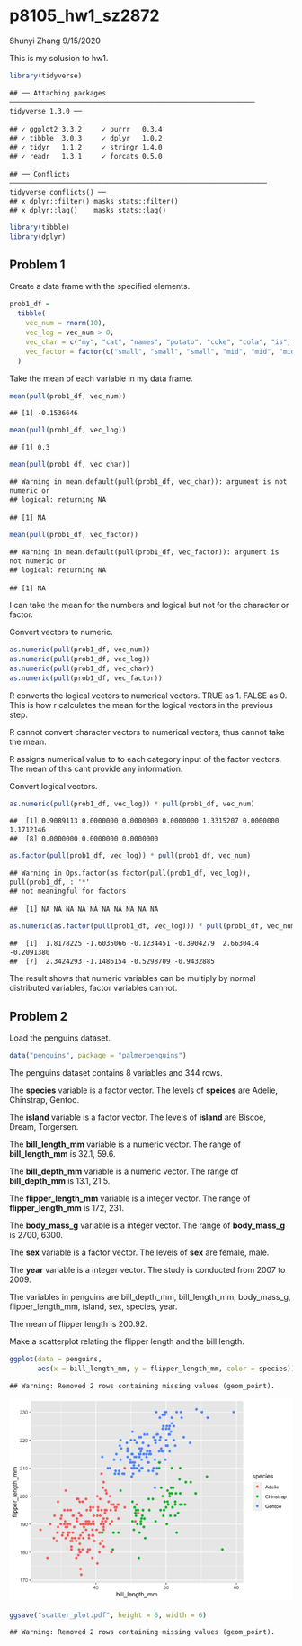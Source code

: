 p8105\_hw1\_sz2872
================
Shunyi Zhang
9/15/2020

This is my solusion to hw1.

``` r
library(tidyverse)
```

    ## ── Attaching packages ───────────────────────────────────────────────────────────── tidyverse 1.3.0 ──

    ## ✓ ggplot2 3.3.2     ✓ purrr   0.3.4
    ## ✓ tibble  3.0.3     ✓ dplyr   1.0.2
    ## ✓ tidyr   1.1.2     ✓ stringr 1.4.0
    ## ✓ readr   1.3.1     ✓ forcats 0.5.0

    ## ── Conflicts ──────────────────────────────────────────────────────────────── tidyverse_conflicts() ──
    ## x dplyr::filter() masks stats::filter()
    ## x dplyr::lag()    masks stats::lag()

``` r
library(tibble)
library(dplyr)
```

## Problem 1

Create a data frame with the specified elements.

``` r
prob1_df = 
  tibble(
    vec_num = rnorm(10),
    vec_log = vec_num > 0,
    vec_char = c("my", "cat", "names", "potato", "coke", "cola", "is", "a", "black", "kitty"),
    vec_factor = factor(c("small", "small", "small", "mid", "mid", "mid", "mid", "large", "large", "large"))
  )
```

Take the mean of each variable in my data frame.

``` r
mean(pull(prob1_df, vec_num))
```

    ## [1] -0.1536646

``` r
mean(pull(prob1_df, vec_log))
```

    ## [1] 0.3

``` r
mean(pull(prob1_df, vec_char))
```

    ## Warning in mean.default(pull(prob1_df, vec_char)): argument is not numeric or
    ## logical: returning NA

    ## [1] NA

``` r
mean(pull(prob1_df, vec_factor))
```

    ## Warning in mean.default(pull(prob1_df, vec_factor)): argument is not numeric or
    ## logical: returning NA

    ## [1] NA

I can take the mean for the numbers and logical but not for the
character or factor.

Convert vectors to numeric.

``` r
as.numeric(pull(prob1_df, vec_num))
as.numeric(pull(prob1_df, vec_log))
as.numeric(pull(prob1_df, vec_char))
as.numeric(pull(prob1_df, vec_factor))
```

R converts the logical vectors to numerical vectors. TRUE as 1. FALSE as
0. This is how r calculates the mean for the logical vectors in the
previous step.

R cannot convert character vectors to numerical vectors, thus cannot
take the mean.

R assigns numerical value to to each category input of the factor
vectors. The mean of this cant provide any information.

Convert logical vectors.

``` r
as.numeric(pull(prob1_df, vec_log)) * pull(prob1_df, vec_num)
```

    ##  [1] 0.9089113 0.0000000 0.0000000 0.0000000 1.3315207 0.0000000 1.1712146
    ##  [8] 0.0000000 0.0000000 0.0000000

``` r
as.factor(pull(prob1_df, vec_log)) * pull(prob1_df, vec_num)
```

    ## Warning in Ops.factor(as.factor(pull(prob1_df, vec_log)), pull(prob1_df, : '*'
    ## not meaningful for factors

    ##  [1] NA NA NA NA NA NA NA NA NA NA

``` r
as.numeric(as.factor(pull(prob1_df, vec_log))) * pull(prob1_df, vec_num)
```

    ##  [1]  1.8178225 -1.6035066 -0.1234451 -0.3904279  2.6630414 -0.2091380
    ##  [7]  2.3424293 -1.1486154 -0.5298709 -0.9432885

The result shows that numeric variables can be multiply by normal
distributed variables, factor variables cannot.

## Problem 2

Load the penguins dataset.

``` r
data("penguins", package = "palmerpenguins")
```

The penguins dataset contains 8 variables and 344 rows.

The **species** variable is a factor vector. The levels of **speices**
are Adelie, Chinstrap, Gentoo.

The **island** variable is a factor vector. The levels of **island** are
Biscoe, Dream, Torgersen.

The **bill\_length\_mm** variable is a numeric vector. The range of
**bill\_length\_mm** is 32.1, 59.6.

The **bill\_depth\_mm** variable is a numeric vector. The range of
**bill\_depth\_mm** is 13.1, 21.5.

The **flipper\_length\_mm** variable is a integer vector. The range of
**flipper\_length\_mm** is 172, 231.

The **body\_mass\_g** variable is a integer vector. The range of
**body\_mass\_g** is 2700, 6300.

The **sex** variable is a factor vector. The levels of **sex** are
female, male.

The **year** variable is a integer vector. The study is conducted from
2007 to 2009.

The variables in penguins are bill\_depth\_mm, bill\_length\_mm,
body\_mass\_g, flipper\_length\_mm, island, sex, species, year.

The mean of flipper length is 200.92.

Make a scatterplot relating the flipper length and the bill length.

``` r
ggplot(data = penguins, 
       aes(x = bill_length_mm, y = flipper_length_mm, color = species)) + geom_point()
```

    ## Warning: Removed 2 rows containing missing values (geom_point).

![](p8105_hw1_sz2872_files/figure-gfm/make_scatterplot-1.png)<!-- -->

``` r
ggsave("scatter_plot.pdf", height = 6, width = 6)
```

    ## Warning: Removed 2 rows containing missing values (geom_point).
